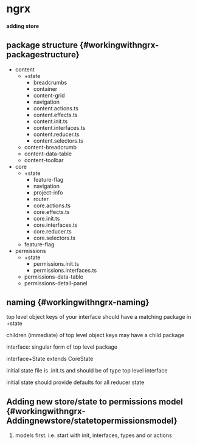 # ngrx

#### adding store

## package structure {#workingwithngrx-packagestructure}

* content
  * +state
    * breadcrumbs
    * container
    * content-grid
    * navigation
    * content.actions.ts
    * content.effects.ts
    * content.init.ts
    * content.interfaces.ts
    * content.reducer.ts
    * content.selectors.ts
  * content-breadcrumb
  * content-data-table
  * content-toolbar
* core
  * +state
    * feature-flag
    * navigation 
    * project-info
    * router
    * core.actions.ts
    * core.effects.ts
    * core.init.ts
    * core.interfaces.ts
    * core.reducer.ts
    * core.selectors.ts
  * feature-flag
* permissions
  * +state
    * permissions.init.ts
    * permissions.interfaces.ts
  * permissions-data-table
  * permissions-detail-panel

  


## naming {#workingwithngrx-naming}

top level object keys of your interface should have a matching package in +state

children \(immediate\) of top level object keys may have a child package

interface: singular form of top level package

interface+State extends CoreState

initial state file is .init.ts and should be of type top level interface

initial state should provide defaults for all reducer state

  


## Adding new store/state to permissions model {#workingwithngrx-Addingnewstore/statetopermissionsmodel}

1. models first. i.e. start with init, interfaces, types and or actions



